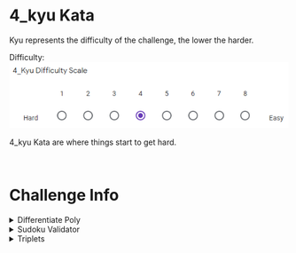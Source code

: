 # 4_kyu Kata

Kyu represents the difficulty of the challenge, the lower the harder.

Difficulty: ![4_kyu_difficulty_diagram](4_kyu.PNG?raw=true)

4_kyu Kata are where things start to get hard.

<BR>

# Challenge Info
<details>
	<summary>Differentiate Poly</summary>
	<p>
		<h2>Differentiate Poly</h2>
		<b>Link:</b> https://www.codewars.com/kata/566584e3309db1b17d000027

		**Problem Statement:**

		Create a function that differentiates a polynomial for a given value of x.
		<BR>Your function will receive 2 arguments: a polynomial as a string, and a point to evaluate the equation as an integer.

		### Assumptions:
		* There will be a coefficient near each x, unless the coefficient equals 1 or -1.
		* There will be an exponent near each x, unless the exponent equals 0 or 1.
		* All exponents will be greater or equal to zero
	</p>
</details>

<details>
	<summary>Sudoku Validator</summary>
	<p>
		<h2>Sudoku Validator:</h2>
		<b>Link:</b> https://www.codewars.com/kata/529bf0e9bdf7657179000008

		**Problem Statement:**
		### Sudoku Background
		Sudoku is a game played on a 9x9 grid. The goal of the game is to fill all cells of the grid with digits from 1 to 9, so that each column, each row, and each of the nine 3x3 sub-grids (also known as blocks) contain all of the digits from 1 to 9.
		(More info at: http://en.wikipedia.org/wiki/Sudoku)

		### Sudoku Solution Validator
		Write a function `validSolution/ValidateSolution/valid_solution()` that accepts a 2D array representing a Sudoku board, and returns true if it is a valid solution, or false otherwise. The cells of the sudoku board may also contain 0's, which will represent empty cells. Boards containing one or more zeroes are considered to be invalid solutions.

		The board is always 9 cells by 9 cells, and every cell only contains integers from 0 to 9.
	</p>
</details>

<details>
	<summary>Triplets</summary>
	<p>
		<h2>Triplets</h2>
		<b>Link:</b> https://www.codewars.com/kata/53f40dff5f9d31b813000774

		**Problem Statement:**

		There is a secret string which is unknown to you. Given a collection of random triplets from the string, recover the original string.

		A triplet here is defined as a sequence of three letters such that each letter occurs somewhere before the next in the given string. "whi" is a triplet for the string "whatisup".

		As a simplification, you may assume that no letter occurs more than once in the secret string.

		You can assume nothing about the triplets given to you other than that they are valid triplets and that they contain sufficient information to deduce the original string. In particular, this means that the secret string will never contain letters that do not occur in one of the triplets given to you.
	</p>
</details>
